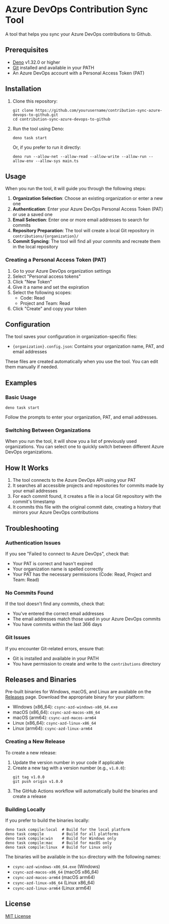 # Azure DevOps Contribution Sync Tool

A tool that helps you sync your Azure DevOps contributions to Github.

## Prerequisites

- [Deno](https://deno.land/) v1.32.0 or higher
- [Git](https://git-scm.com/) installed and available in your PATH
- An Azure DevOps account with a Personal Access Token (PAT)

## Installation

1. Clone this repository:
   ```
   git clone https://github.com/yourusername/contribution-sync-azure-devops-to-github.git
   cd contribution-sync-azure-devops-to-github
   ```

2. Run the tool using Deno:
   ```
   deno task start
   ```

   Or, if you prefer to run it directly:
   ```
   deno run --allow-net --allow-read --allow-write --allow-run --allow-env --allow-sys main.ts
   ```

## Usage

When you run the tool, it will guide you through the following steps:

1. **Organization Selection**: Choose an existing organization or enter a new one
2. **Authentication**: Enter your Azure DevOps Personal Access Token (PAT) or use a saved one
3. **Email Selection**: Enter one or more email addresses to search for commits
4. **Repository Preparation**: The tool will create a local Git repository in `contributions/{organization}/`
5. **Commit Syncing**: The tool will find all your commits and recreate them in the local repository

### Creating a Personal Access Token (PAT)

1. Go to your Azure DevOps organization settings
2. Select "Personal access tokens"
3. Click "New Token"
4. Give it a name and set the expiration
5. Select the following scopes:
   - Code: Read
   - Project and Team: Read
6. Click "Create" and copy your token

## Configuration

The tool saves your configuration in organization-specific files:
- `{organization}.config.json`: Contains your organization name, PAT, and email addresses

These files are created automatically when you use the tool. You can edit them manually if needed.

## Examples

### Basic Usage

```
deno task start
```

Follow the prompts to enter your organization, PAT, and email addresses.

### Switching Between Organizations

When you run the tool, it will show you a list of previously used organizations. You can select one to quickly switch between different Azure DevOps organizations.

## How It Works

1. The tool connects to the Azure DevOps API using your PAT
2. It searches all accessible projects and repositories for commits made by your email addresses
3. For each commit found, it creates a file in a local Git repository with the commit's timestamp
4. It commits this file with the original commit date, creating a history that mirrors your Azure DevOps contributions

## Troubleshooting

### Authentication Issues

If you see "Failed to connect to Azure DevOps", check that:
- Your PAT is correct and hasn't expired
- Your organization name is spelled correctly
- Your PAT has the necessary permissions (Code: Read, Project and Team: Read)

### No Commits Found

If the tool doesn't find any commits, check that:
- You've entered the correct email addresses
- The email addresses match those used in your Azure DevOps commits
- You have commits within the last 366 days

### Git Issues

If you encounter Git-related errors, ensure that:
- Git is installed and available in your PATH
- You have permission to create and write to the `contributions` directory

## Releases and Binaries

Pre-built binaries for Windows, macOS, and Linux are available on the [Releases](https://github.com/yourusername/contribution-sync-azure-devops-to-github/releases) page. Download the appropriate binary for your platform:

- Windows (x86_64): `csync-azd-windows-x86_64.exe`
- macOS (x86_64): `csync-azd-macos-x86_64`
- macOS (arm64): `csync-azd-macos-arm64`
- Linux (x86_64): `csync-azd-linux-x86_64`
- Linux (arm64): `csync-azd-linux-arm64`

### Creating a New Release

To create a new release:

1. Update the version number in your code if applicable
2. Create a new tag with a version number (e.g., `v1.0.0`):
   ```
   git tag v1.0.0
   git push origin v1.0.0
   ```
3. The GitHub Actions workflow will automatically build the binaries and create a release

### Building Locally

If you prefer to build the binaries locally:

```
deno task compile:local  # Build for the local platform
deno task compile        # Build for all platforms
deno task compile:win    # Build for Windows only
deno task compile:mac    # Build for macOS only
deno task compile:linux  # Build for Linux only
```

The binaries will be available in the `bin` directory with the following names:
- `csync-azd-windows-x86_64.exe` (Windows)
- `csync-azd-macos-x86_64` (macOS x86_64)
- `csync-azd-macos-arm64` (macOS arm64)
- `csync-azd-linux-x86_64` (Linux x86_64)
- `csync-azd-linux-arm64` (Linux arm64)

## License

[MIT License](LICENSE)

